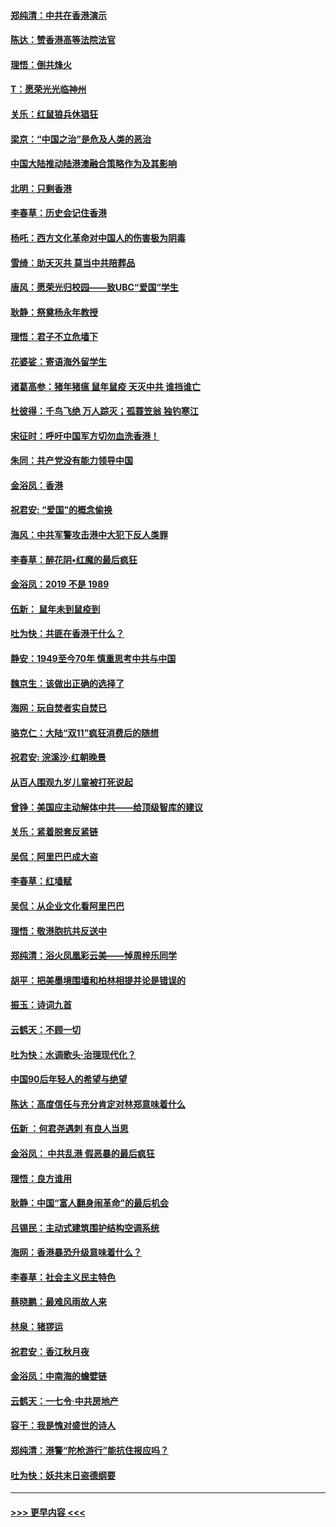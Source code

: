 #### [郑纯清：中共在香港演示](../pages/nsc993/n11670539.md?t=11221001) 
#### [陈达：赞香港高等法院法官](../pages/nsc993/n11669542.md?t=11221001) 
#### [理悟：倒共烽火](../pages/nsc993/n11668844.md?t=11221001) 
#### [T：愿荣光光临神州](../pages/nsc993/n11668421.md?t=11221001) 
#### [关乐：红鼠狼兵休猖狂](../pages/nsc993/n11668378.md?t=11221001) 
#### [梁京：“中国之治”是危及人类的恶治](../pages/nsc993/n11668328.md?t=11221001) 
#### [中国大陆推动陆港澳融合策略作为及其影响](../pages/nsc993/n11668157.md?t=11221001) 
#### [北明：只剩香港](../pages/nsc993/n11668002.md?t=11221001) 
#### [李春草：历史会记住香港](../pages/nsc993/n11667927.md?t=11221001) 
#### [杨吒：西方文化革命对中国人的伤害极为阴毒](../pages/nsc993/n11664521.md?t=11221001) 
#### [雪绮：助天灭共 莫当中共陪葬品](../pages/nsc993/n11662650.md?t=11221001) 
#### [唐风：愿荣光归校园——致UBC“爱国”学生](../pages/nsc993/n11662194.md?t=11221001) 
#### [耿静：祭奠杨永年教授](../pages/nsc993/n11662514.md?t=11221001) 
#### [理悟：君子不立危墙下](../pages/nsc993/n11662172.md?t=11221001) 
#### [花婆娑：寄语海外留学生](../pages/nsc993/n11662121.md?t=11221001) 
#### [诸葛高参：猪年猪瘟 鼠年鼠疫 天灭中共 谁挡谁亡](../pages/nsc993/n11661980.md?t=11221001) 
#### [杜彼得：千鸟飞绝 万人踪灭；孤蓑笠翁 独钓寒江](../pages/nsc993/n11661170.md?t=11221001) 
#### [宋征时：呼吁中国军方切勿血洗香港！](../pages/nsc993/n11415318.md?t=11221001) 
#### [朱同：共产党没有能力领导中国](../pages/nsc993/n11660421.md?t=11221001) 
#### [金浴凤：香港](../pages/nsc993/n11660419.md?t=11221001) 
#### [祝君安: “爱国”的概念偷换](../pages/nsc993/n11659706.md?t=11221001) 
#### [海风：中共军警攻击港中大犯下反人类罪](../pages/nsc993/n11659632.md?t=11221001) 
#### [李春草：醉花阴•红魔的最后疯狂](../pages/nsc993/n11659287.md?t=11221001) 
#### [金浴凤：2019 不是 1989](../pages/nsc993/n11657663.md?t=11221001) 
#### [伍新： 鼠年未到鼠疫到](../pages/nsc993/n11655098.md?t=11221001) 
#### [吐为快：共匪在香港干什么？](../pages/nsc993/n11654891.md?t=11221001) 
#### [静安：1949至今70年 慎重思考中共与中国](../pages/nsc993/n11651244.md?t=11221001) 
#### [魏京生：该做出正确的选择了](../pages/nsc993/n11653084.md?t=11221001) 
#### [海网：玩自焚者实自焚已](../pages/nsc993/n11652423.md?t=11221001) 
#### [骆克仁：大陆“双11”疯狂消费后的随想](../pages/nsc993/n11652305.md?t=11221001) 
#### [祝君安: 浣溪沙·红朝晚景](../pages/nsc993/n11652258.md?t=11221001) 
#### [从百人围观九岁儿童被打死说起](../pages/nsc993/n11651030.md?t=11221001) 
#### [曾铮：美国应主动解体中共——给顶级智库的建议](../pages/nsc993/n11649888.md?t=11221001) 
#### [关乐：紧着脱套反紧链](../pages/nsc993/n11649069.md?t=11221001) 
#### [吴侃：阿里巴巴成大盗](../pages/nsc993/n11645523.md?t=11221001) 
#### [李春草：红墙赋](../pages/nsc993/n11646389.md?t=11221001) 
#### [吴侃：从企业文化看阿里巴巴](../pages/nsc993/n11645476.md?t=11221001) 
#### [理悟：敬港胞抗共反送中](../pages/nsc993/n11645466.md?t=11221001) 
#### [郑纯清：浴火凤凰彩云美——悼周梓乐同学](../pages/nsc993/n11645155.md?t=11221001) 
#### [胡平：把美墨境围墙和柏林相提并论是错误的](../pages/nsc993/n11645134.md?t=11221001) 
#### [振玉：诗词九首](../pages/nsc993/n11644081.md?t=11221001) 
#### [云鹤天：不顾一切](../pages/nsc993/n11643508.md?t=11221001) 
#### [吐为快：水调歌头·治理现代化？](../pages/nsc993/n11643485.md?t=11221001) 
#### [中国90后年轻人的希望与绝望](../pages/nsc993/n11642317.md?t=11221001) 
#### [陈达：高度信任与充分肯定对林郑意味着什么](../pages/nsc993/n11641441.md?t=11221001) 
#### [伍新 ：何君尧遇刺 有良人当思](../pages/nsc993/n11641503.md?t=11221001) 
#### [金浴凤： 中共乱港  假恶暴的最后疯狂](../pages/nsc993/n11641495.md?t=11221001) 
#### [理悟：良方谁用](../pages/nsc993/n11641463.md?t=11221001) 
#### [耿静：中国“富人翻身闹革命”的最后机会](../pages/nsc993/n11640655.md?t=11221001) 
#### [吕锡民：主动式建筑围护结构空调系统](../pages/nsc993/n11640168.md?t=11221001) 
#### [海网：香港暴恐升级意味着什么？](../pages/nsc993/n11635904.md?t=11221001) 
#### [李春草：社会主义民主特色](../pages/nsc993/n11634657.md?t=11221001) 
#### [蔡晓鹏：最难风雨故人来](../pages/nsc993/n11633145.md?t=11221001) 
#### [林泉：猪猡运](../pages/nsc993/n11631469.md?t=11221001) 
#### [祝君安：香江秋月夜](../pages/nsc993/n11631440.md?t=11221001) 
#### [金浴凤：中南海的蟾嬖链](../pages/nsc993/n11631290.md?t=11221001) 
#### [云鹤天：一七令·中共房地产](../pages/nsc993/n11630084.md?t=11221001) 
#### [容干：我是愧对盛世的诗人](../pages/nsc993/n11630059.md?t=11221001) 
#### [郑纯清：港警“陀枪游行”能抗住报应吗？](../pages/nsc993/n11629999.md?t=11221001) 
#### [吐为快：妖共末日盗德纲要](../pages/nsc993/n11628610.md?t=11221001) 

----
#### [ >>> 更早内容 <<< ](../indexes/nsc993-earlier.md)
